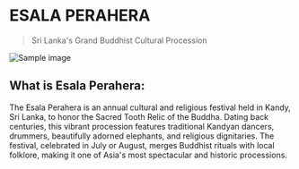 # ESALA PERAHERA 
> Sri Lanka's Grand Buddhist Cultural Procession

![Sample image](/assets/esala-perhera01.jpg)

## What is Esala Perahera:

The Esala Perahera is an annual cultural and religious festival held in Kandy, Sri Lanka, to honor the Sacred Tooth Relic of the Buddha. Dating back centuries, this vibrant procession features traditional Kandyan dancers, drummers, beautifully adorned elephants, and religious dignitaries. The festival, celebrated in July or August, merges Buddhist rituals with local folklore, making it one of Asia's most spectacular and historic processions.
